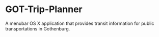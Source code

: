 GOT-Trip-Planner
================

A menubar OS X application that provides transit information for public transportations in Gothenburg.  
